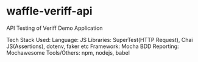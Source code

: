 # waffle-veriff-api
API Testing of Veriff Demo Application

Tech Stack Used:
Language: JS
Libraries: SuperTest(HTTP Request), Chai JS(Assertions), dotenv, faker etc
Framework: Mocha BDD
Reporting: Mochawesome 
Tools/Others: npm, nodejs, babel
